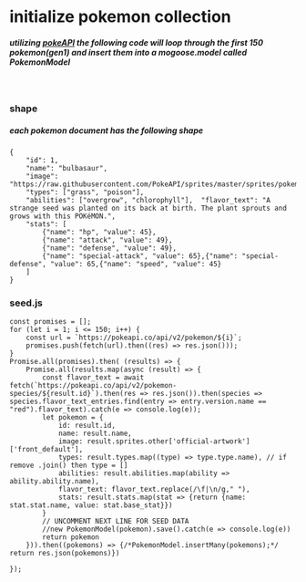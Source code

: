 # initialize pokemon collection

##### utilizing [pokeAPI](https://pokeapi.co/) the following code will loop through the first 150 pokemon(gen1) and insert them into a mogoose.model called PokemonModel<br>
<br>


### shape
##### each pokemon document has the following shape
    {
        "id": 1,
        "name": "bulbasaur",  
        "image": "https://raw.githubusercontent.com/PokeAPI/sprites/master/sprites/pokemon/1.png",  
        "types": ["grass", "poison"],  
        "abilities": ["overgrow", "chlorophyll"],  "flavor_text": "A strange seed was planted on its back at birth. The plant sprouts and grows with this POKéMON.",  
        "stats": [
            {"name": "hp", "value": 45},
            {"name": "attack", "value": 49},
            {"name": "defense", "value": 49},
            {"name": "special-attack", "value": 65},{"name": "special-defense", "value": 65,{"name": "speed", "value": 45}
        ]
    }


### seed.js


    const promises = [];
    for (let i = 1; i <= 150; i++) {
        const url = `https://pokeapi.co/api/v2/pokemon/${i}`;
        promises.push(fetch(url).then((res) => res.json()));
    }
    Promise.all(promises).then( (results) => {
        Promise.all(results.map(async (result) => {
            const flavor_text = await fetch(`https://pokeapi.co/api/v2/pokemon-species/${result.id}`).then(res => res.json()).then(species => species.flavor_text_entries.find(entry => entry.version.name == "red").flavor_text).catch(e => console.log(e));
            let pokemon = {
                id: result.id,
                name: result.name,
                image: result.sprites.other['official-artwork']['front_default'],
                types: result.types.map((type) => type.type.name), // if remove .join() then type = []
                abilities: result.abilities.map(ability => ability.ability.name),
                flavor_text: flavor_text.replace(/\f|\n/g," "),
                stats: result.stats.map(stat => {return {name: stat.stat.name, value: stat.base_stat}})
            }
            // UNCOMMENT NEXT LINE FOR SEED DATA 
            //new PokemonModel(pokemon).save().catch(e => console.log(e))
            return pokemon
        })).then((pokemons) => {/*PokemonModel.insertMany(pokemons);*/ return res.json(pokemons)})
        
    });

